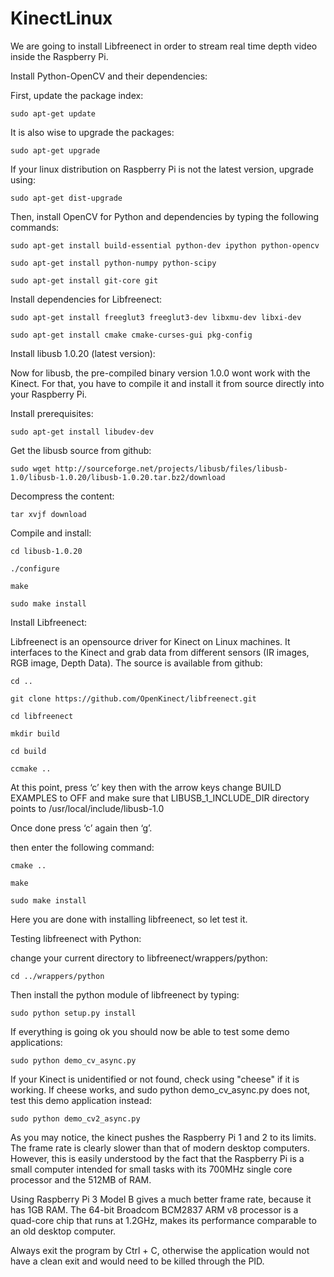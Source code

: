 KinectLinux
===========

We are going to install Libfreenect in order to stream real time depth video inside the Raspberry Pi.


Install Python-OpenCV and their dependencies:

First, update the package index:

    sudo apt-get update
    
It is also wise to upgrade the packages:
    
    sudo apt-get upgrade
    
If your linux distribution on Raspberry Pi is not the latest version, upgrade using:
    
    sudo apt-get dist-upgrade

Then, install OpenCV for Python and dependencies by typing the following commands:

    sudo apt-get install build-essential python-dev ipython python-opencv

    sudo apt-get install python-numpy python-scipy

    sudo apt-get install git-core git

Install dependencies for Libfreenect:

    sudo apt-get install freeglut3 freeglut3-dev libxmu-dev libxi-dev

    sudo apt-get install cmake cmake-curses-gui pkg-config

Install libusb 1.0.20 (latest version):

Now for libusb, the pre-compiled binary version 1.0.0 wont work with the Kinect. For that, you have to compile it and install it from source directly into your Raspberry Pi.

Install prerequisites:

    sudo apt-get install libudev-dev

Get the libusb source from github:

    sudo wget http://sourceforge.net/projects/libusb/files/libusb-1.0/libusb-1.0.20/libusb-1.0.20.tar.bz2/download

Decompress the content:

    tar xvjf download

Compile and install:

    cd libusb-1.0.20

    ./configure

    make

    sudo make install

Install Libfreenect:

Libfreenect is an opensource driver for Kinect on Linux machines. It interfaces to the Kinect and grab data from different sensors (IR images, RGB image, Depth Data). The source is available from github:

    cd ..

    git clone https://github.com/OpenKinect/libfreenect.git

    cd libfreenect

    mkdir build

    cd build

    ccmake ..

At this point, press ‘c’ key then with the arrow keys change BUILD EXAMPLES to OFF and make sure that LIBUSB_1_INCLUDE_DIR directory points to  /usr/local/include/libusb-1.0

Once done press ‘c’ again then ‘g’.

then enter the following command:

    cmake ..

    make

    sudo make install

Here you are done with installing libfreenect, so let test it.

Testing libfreenect with Python:

change your current directory to libfreenect/wrappers/python:

    cd ../wrappers/python

Then install the python module of libfreenect by typing:

    sudo python setup.py install

If everything is going ok you should now be able to test some demo applications:

    sudo python demo_cv_async.py

If your Kinect is unidentified or not found, check using "cheese" if it is working. If cheese works, and sudo python demo_cv_async.py does not, test this demo application instead:

    sudo python demo_cv2_async.py

As you may notice, the kinect pushes the Raspberry Pi 1 and 2 to its limits. The frame rate is clearly slower than that of modern desktop computers. However, this is easily understood by the fact that the Raspberry Pi is a small computer intended for small tasks with its 700MHz single core processor and the 512MB of RAM.

Using Raspberry Pi 3 Model B gives a much better frame rate, because it has 1GB RAM. The 64-bit Broadcom BCM2837 ARM v8 processor is a quad-core chip that runs at 1.2GHz, makes its performance comparable to an old desktop computer.

Always exit the program by Ctrl + C, otherwise the application would not have a clean exit and would need to be killed through the PID.
